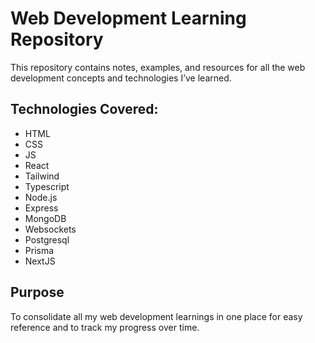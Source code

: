 # Web Development Learning Repository

This repository contains notes, examples, and resources for all the web development concepts and technologies I’ve learned.

## Technologies Covered:

- HTML
- CSS
- JS
- React
- Tailwind
- Typescript
- Node.js
- Express
- MongoDB
- Websockets
- Postgresql
- Prisma
- NextJS

## Purpose

To consolidate all my web development learnings in one place for easy reference and to track my progress over time.
